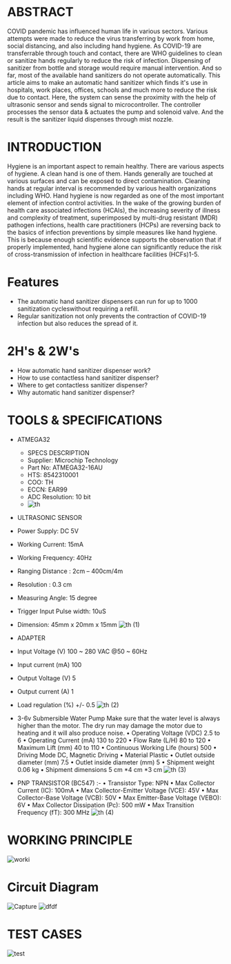 # ABSTRACT
COVID pandemic has influenced human life in various sectors. Various attempts were made to reduce the virus transferring by work from home, social distancing, and also including hand hygiene. As COVID-19 are transferrable through touch and contact, there are WHO guidelines to clean or sanitize hands regularly to reduce the risk of infection. Dispensing of sanitizer from bottle and storage would require manual intervention. And so far, most of the available hand sanitizers do not operate automatically. This article aims to make an automatic hand sanitizer which finds it's use in hospitals, work places, offices, schools and much more to reduce the risk due to contact. Here, the system can sense the proximity with the help of ultrasonic sensor and sends signal to microcontroller. The controller processes the sensor data & actuates the pump and solenoid valve. And the result is the sanitizer liquid dispenses through mist nozzle.

# INTRODUCTION
Hygiene is an important aspect to remain healthy. There are various
aspects of hygiene. A clean hand is one of them. Hands generally
are touched at various surfaces and can be exposed to direct
contamination. Cleaning hands at regular interval is recommended by
various health organizations including WHO.
Hand hygiene is now regarded as one of the most important element
of infection control activities. In the wake of the growing burden
of health care associated infections (HCAIs), the increasing
severity of illness and complexity of treatment, superimposed by
multi-drug resistant (MDR) pathogen infections, health care
practitioners (HCPs) are reversing back to the basics of infection
preventions by simple measures like hand hygiene. This is because
enough scientific evidence supports the observation that if
properly implemented, hand hygiene alone can significantly reduce
the risk of cross-transmission of infection in healthcare
facilities (HCFs)1-5.

# Features 
* The automatic hand sanitizer dispensers can run for up to 1000 sanitization cycleswithout requiring a refill.
* Regular sanitization not only prevents the contraction of COVID-19 infection but also reduces the spread of it.

# 2H's & 2W's
* How automatic hand sanitizer dispenser work?
* How to use contactless hand sanitizer dispenser?
* Where to get contactless sanitizer dispenser?
* Why automatic hand sanitizer dispenser?

# TOOLS & SPECIFICATIONS
* ATMEGA32
  * SPECS      DESCRIPTION
  * Supplier:  Microchip Technology
  * Part No:   ATMEGA32-16AU
  * HTS:       8542310001
  * COO:       TH
  * ECCN:      EAR99
  * ADC Resolution: 10 bit
  * ![th](https://user-images.githubusercontent.com/101357248/164998426-37f3eb14-a0ff-49cc-a547-7a07f9733be0.jpg)

  
* ULTRASONIC SENSOR
 * Power Supply: DC 5V
 * Working Current: 15mA
 * Working Frequency: 40Hz
 * Ranging Distance : 2cm – 400cm/4m
 * Resolution : 0.3 cm
 * Measuring Angle: 15 degree
 * Trigger Input Pulse width: 10uS
 * Dimension: 45mm x 20mm x 15mm
 ![th (1)](https://user-images.githubusercontent.com/101357248/164998450-442468c7-8a55-47ed-895c-af576c6be559.jpg)

* ADAPTER
 * Input Voltage (V) 100 ~ 280 VAC @50 ~ 60Hz
 * Input current (mA) 100
 * Output Voltage (V) 5
 * Output current (A) 1
 * Load regulation (%) +/- 0.5
 ![th (2)](https://user-images.githubusercontent.com/101357248/164998463-df0f1db5-1ada-4ea0-9eb9-ba9072e5ccde.jpg)

* 3-6v Submersible Water Pump 
   Make sure that the water level is
   always higher than the motor. The dry run may damage the motor due
   to heating and it will also produce noise.
   • Operating Voltage (VDC) 2.5 to 6
   • Operating Current (mA) 130 to 220
   • Flow Rate (L/H) 80 to 120
   • Maximum Lift (mm) 40 to 110
   • Continuous Working Life (hours) 500
   • Driving Mode DC, Magnetic Driving
   • Material Plastic
   • Outlet outside diameter (mm) 7.5
   • Outlet inside diameter (mm) 5
   • Shipment weight 0.06 kg
   • Shipment dimensions 5 cm *4 cm *3 cm
   ![th (3)](https://user-images.githubusercontent.com/101357248/164998498-10e235ad-776c-48fc-96ca-9a4f87364fd7.jpg)
   
* PNP TRANSISTOR (BC547) :-
 • Transistor Type: NPN
 • Max Collector Current (IC): 100mA
 • Max Collector-Emitter Voltage (VCE): 45V
 • Max Collector-Base Voltage (VCB): 50V
 • Max Emitter-Base Voltage (VEBO): 6V
 • Max Collector Dissipation (Pc): 500 mW
 • Max Transition Frequency (fT): 300 MHz
![th (4)](https://user-images.githubusercontent.com/101357248/164998600-c24b92ea-b9b9-4dc0-8665-3ae0bad41f15.jpg)
# WORKING PRINCIPLE
![worki](https://user-images.githubusercontent.com/101357248/164998819-072d52ac-6e92-416b-80bc-0187b640bda9.PNG)
# Circuit Diagram
![Capture](https://user-images.githubusercontent.com/101357248/164998857-006512e0-0e30-4e63-aac8-e89b67011379.PNG)
![dfdf](https://user-images.githubusercontent.com/101357248/164998866-927c10b6-230b-455b-8a51-6f51c715cc28.PNG)
# TEST CASES
![test](https://user-images.githubusercontent.com/101357248/164998882-dfcf1784-29dc-440d-9050-f44a47897fbd.PNG)





